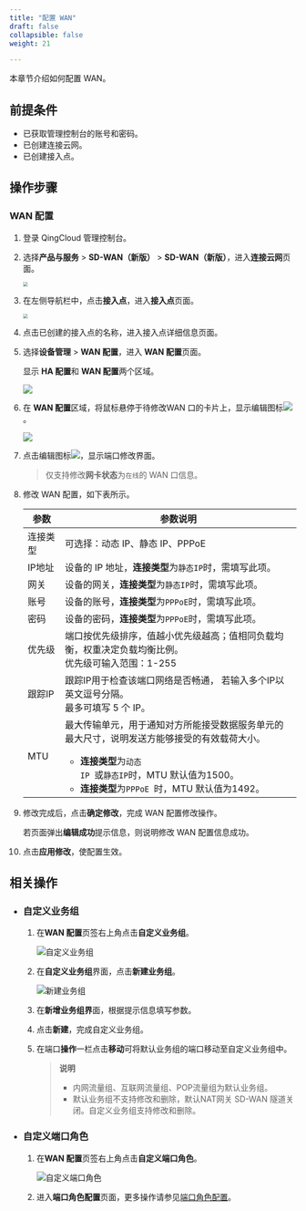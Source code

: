 ```yaml
---
title: "配置 WAN"
draft: false
collapsible: false
weight: 21

---
```


本章节介绍如何配置 WAN。

## 前提条件

- 已获取管理控制台的账号和密码。
- 已创建连接云网。
- 已创建接入点。

## 操作步骤

### WAN 配置

1. 登录 QingCloud 管理控制台。

2. 选择**产品与服务** > **SD-WAN（新版）** > **SD-WAN（新版）**，进入**连接云网**页面。

   <img src="../../../../_images/qs_cloud_network.png" style="zoom:50%;" />

3. 在左侧导航栏中，点击**接入点**，进入**接入点**页面。

   <img src="../../../../_images/qs_light_access.png" style="zoom:50%;" />

4. 点击已创建的接入点的名称，进入接入点详细信息页面。

5. 选择**设备管理** > **WAN 配置**，进入 **WAN 配置**页面。

   显示 **HA 配置**和 **WAN 配置**两个区域。

   <img src="../../../../_images/config_wan_01.png" style="zoom:100%;" />

6. 在 **WAN 配置**区域，将鼠标悬停于待修改WAN 口的卡片上，显示编辑图标<img src="../../../../_images/wan_icon.png" style="zoom:100%;" />。

   <img src="../../../../_images/config_wan_02.png" style="zoom:100%;" />

7. 点击编辑图标<img src="../../../../_images/wan_icon.png" style="zoom:100%;" />，显示端口修改界面。

   >仅支持修改**网卡状态**为`在线`的 WAN 口信息。

8. 修改 WAN 配置，如下表所示。

   | 参数     | 参数说明                                                     |
   | -------- | ------------------------------------------------------------ |
   | 连接类型 | 可选择：动态 IP、静态 IP、PPPoE                              |
   | IP地址   | 设备的 IP 地址，<b>连接类型</b>为<code>静态IP</code>时，需填写此项。 |
   | 网关     | 设备的网关，<b>连接类型</b>为<code>静态IP</code>时，需填写此项。 |
   | 账号     | 设备的账号，<b>连接类型</b>为<code>PPPoE</code>时，需填写此项。 |
   | 密码     | 设备的密码，<b>连接类型</b>为<code>PPPoE</code>时，需填写此项。 |
   | 优先级   | 端口按优先级排序，值越小优先级越高；值相同负载均衡，权重决定负载均衡比例。<br>优先级可输入范围：1-255 |
   | 跟踪IP   | 跟踪IP用于检查该端口网络是否畅通， 若输入多个IP以英文逗号分隔。<br>最多可填写 5 个 IP。 |
   | MTU      | 最大传输单元，用于通知对方所能接受数据服务单元的最大尺寸，说明发送方能够接受的有效载荷大小。<ul><li><b>连接类型</b>为<code>动态 IP </code>或<code>静态IP</code>时，MTU 默认值为1500。</li><li><b>连接类型</b>为<code>PPPoE </code>时，MTU 默认值为1492。</li></ul> |

9. 修改完成后，点击**确定修改**，完成 WAN 配置修改操作。

   若页面弹出**编辑成功**提示信息，则说明修改 WAN 配置信息成功。

10. 点击**应用修改**，使配置生效。

## 相关操作

* ### 自定义业务组

  1. 在**WAN 配置**页签右上角点击**自定义业务组**。

     ![自定义业务组](../../../../_images/create_service_group_01.png)

  2. 在**自定义业务组**界面，点击**新建业务组**。

     ![新建业务组](../../../../_images/create_service_group_02.png)

  3. 在**新增业务组界**面，根据提示信息填写参数。

  4. 点击**新建**，完成自定义业务组。

  5. 在端口**操作**一栏点击**移动**可将默认业务组的端口移动至自定义业务组中。

     >**说明**
     >
     >* 内网流量组、互联网流量组、POP流量组为默认业务组。
     >* 默认业务组不支持修改和删除，默认NAT网关 SD-WAN 隧道关闭。自定义业务组支持修改和删除。

* ### 自定义端口角色

  1. 在**WAN 配置**页签右上角点击**自定义端口角色**。

     ![自定义端口角色](../../../../_images/create_port_group_01.png)

  2. 进入**端口角色配置**页面，更多操作请参见[端口角色配置](/sd-wan/sdwan_new/usermanual/30_access_point/40_mgmt_equipment/50_config_port/)。